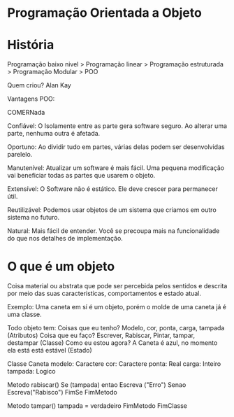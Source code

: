 # Programação Orientada a Objeto

# História

Programação baixo nivel > Programação linear > Programação estruturada > Programação Modular > POO

Quem criou?
Alan Kay

Vantagens POO:

COMERNada

Confiável: O Isolamente entre as parte gera software seguro. Ao alterar uma parte, nenhuma outra é afetada.

Oportuno: Ao dividir tudo em partes, várias delas podem ser desenvolvidas parelelo.

Manutenível: Atualizar um software é mais fácil. Uma pequena modificação vai beneficiar todas as partes que usarem
o objeto. 

Extensível: O Software não é estático. Ele deve crescer para permanecer útil.

Reutilizável: Podemos usar objetos de um sistema que criamos em outro sistema no futuro.

Natural: Mais fácil de entender. Você se precoupa mais na funcionalidade do que nos detalhes de implementação.

# O que é um objeto

Coisa material ou abstrata que pode ser percebida pelos sentidos e descrita por meio das suas caracteristicas, comportamentos e estado atual.

Exemplo: Uma caneta em sí é um objeto, porém o molde de uma caneta já é uma classe.

Todo objeto tem:
Coisas que eu tenho? Modelo, cor, ponta, carga, tampada (Atributos)
Coisa que eu faço? Escrever, Rabiscar, Pintar, tampar, destampar (Classe)
Como eu estou agora? A Caneta é azul, no momento ela está está estável (Estado)

Classe Caneta
  modelo: Caractere
  cor: Caractere
  ponta: Real
  carga: Inteiro
  tampada: Logico
  
  Metodo rabiscar()
    Se (tampada) entao
      Escreva ("Erro")
    Senao
      Escreva("Rabisco")
    FimSe
  FimMetodo
  
  Metodo tampar()
    tampada = verdadeiro
  FimMetodo
FimClasse
